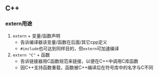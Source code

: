 ## C++
### extern用途
1. `extern` + 变量/函数声明
   * 告诉编译器该变量/函数在后面/其它cpp定义
   * `#include`也可达到同样目的，但`extern`可加速编译
2. `extern "C"` + 函数
   * 告诉链接器用C函数规范来链接，以便在C++中调用C库函数
   * 因C++支持函数重载，函数被C++编译后在符号库中的名字与C不同
